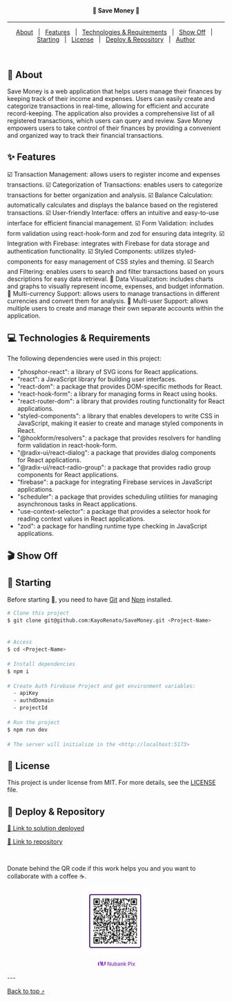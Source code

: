 <h4 align="center">
📝 Save Money 📝
</h4>
<!-- <div align="center">

  [![Linkedin](https://img.shields.io/badge/LinkedIn-0077B5?style=for-the-badge&logo=linkedin&logoColor=white)](https://www.linkedin.com/in/kayo-renato/)

  [![Github](https://img.shields.io/badge/GitHub-100000?style=for-the-badge&logo=github&logoColor=white)](https://github.com/KayoRenato)

  [![Peerlist](https://github-readme-badge.peerlist.io/api/kayoio?style=for-the-badge)](https://peerlist.io/kayoio)
</div> -->


<hr>

<p align="center">
  <a href="#dart-about">About</a> &#xa0; | &#xa0;
  <a href="#sparkles-features">Features</a> &#xa0; | &#xa0;
  <a href="#computer-technologies--requirements">Technologies & Requirements</a> &#xa0; | &#xa0;
  <a href="#clapper-show-off">Show Off</a> &#xa0; | &#xa0;
  <a href="#checkered_flag-starting">Starting</a> &#xa0; | &#xa0;
  <a href="#memo-license">License</a> &#xa0; | &#xa0;
  <a href="#gem-deploy--repository">Deploy & Repository</a> &#xa0; | &#xa0;
  <a href="https://github.com/KayoRenato" target="_blank">Author</a>
</p>

<br>

## :dart: About ##

Save Money is a web application that helps users manage their finances by keeping track of their income and expenses. Users can easily create and categorize transactions in real-time, allowing for efficient and accurate record-keeping. The application also provides a comprehensive list of all registered transactions, which users can query and review. Save Money empowers users to take control of their finances by providing a convenient and organized way to track their financial transactions.

## :sparkles: Features ##
:ballot_box_with_check: Transaction Management: allows users to register income and expenses transactions.
:ballot_box_with_check: Categorization of Transactions: enables users to categorize transactions for better organization and analysis.
:ballot_box_with_check: Balance Calculation: automatically calculates and displays the balance based on the registered transactions.
:ballot_box_with_check: User-friendly Interface: offers an intuitive and easy-to-use interface for efficient financial management.
:ballot_box_with_check: Form Validation: includes form validation using react-hook-form and zod for ensuring data integrity.
:ballot_box_with_check: Integration with Firebase: integrates with Firebase for data storage and authentication functionality.
:ballot_box_with_check: Styled Components: utilizes styled-components for easy management of CSS styles and theming.
:ballot_box_with_check: Search and Filtering: enables users to search and filter transactions based on yours descriptions for easy data retrieval.
:black_square_button: Data Visualization: includes charts and graphs to visually represent income, expenses, and budget information.
:black_square_button: Multi-currency Support: allows users to manage transactions in different currencies and convert them for analysis.
:black_square_button: Multi-user Support: allows multiple users to create and manage their own separate accounts within the application.




## :computer: Technologies & Requirements ##

The following dependencies were used in this project:

- "phosphor-react": a library of SVG icons for React applications.
- "react": a JavaScript library for building user interfaces.
- "react-dom": a package that provides DOM-specific methods for React.
- "react-hook-form": a library for managing forms in React using hooks.
- "react-router-dom": a library that provides routing functionality for React applications.
- "styled-components": a library that enables developers to write CSS in JavaScript, making it easier to create and manage styled components in React.
- "@hookform/resolvers": a package that provides resolvers for handling form validation in react-hook-form.
- "@radix-ui/react-dialog": a package that provides dialog components for React applications.
- "@radix-ui/react-radio-group": a package that provides radio group components for React applications.
- "firebase": a package for integrating Firebase services in JavaScript applications.
- "scheduler": a package that provides scheduling utilities for managing asynchronous tasks in React applications.
- "use-context-selector": a package that provides a selector hook for reading context values in React applications.
- "zod": a package for handling runtime type checking in JavaScript applications.

## :clapper: Show Off ##

<!-- <img src="public/savemoney.gif" alt="show off application" > -->

## :checkered_flag: Starting ##

Before starting :checkered_flag:, you need to have [Git](https://git-scm.com) and [Npm](https://www.npmjs.com/) installed.

```bash
# Clone this project
$ git clone git@github.com:KayoRenato/SaveMoney.git <Project-Name> 


# Access
$ cd <Project-Name>

# Install dependencies
$ npm i

# Create Auth Firebase Project and get environment variables:
  - apiKey 
  - authdDomain 
  - projectId 

# Run the project
$ npm run dev

# The server will initialize in the <http://localhost:5173>
```

## :memo: License ##

This project is under license from MIT. For more details, see the [LICENSE](License.md) file.

## :gem: Deploy & Repository ##

<a href="https://savemoney.kayoio.com/" target="_blank">:rocket: Link to solution deployed</a>

<a href="https://github.com/KayoRenato/SaveMoney" target="_blank">:octopus: Link to repository</a>

<br>

Donate behind the QR code if this work helps you and you want to collaborate with a coffee :coffee:.
<div style='display: flex; justify-content: center;  flex-direction:column; align-items: center;'>
  <img src="public/buy_coffee.jpeg" alt="buy me a coffee" width="150" height="150">
  <p style='font-size: 12px; font-weight:500; color: #8228D1; display: flex;  align-items: center;'>
  <img src="public/nu.svg" alt="Nubank Logo" width="24" height="24"> Nubank Pix</p>
</div>
---

<a href="#top">Back to top :arrow_heading_up:</a>
